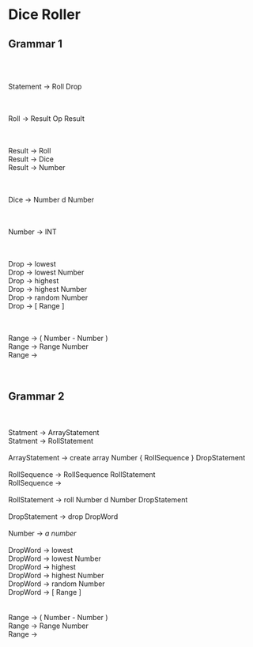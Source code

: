 # Dice Roller
## Grammar 1
<br/><br/>

Statement -> Roll Drop<br/>
<br/><br/>

Roll -> Result Op Result<br/>
<br/><br/>

Result -> Roll<br/>
Result -> Dice<br/>
Result -> Number<br/>
<br/><br/>

Dice -> Number d Number<br/>
<br/><br/>

Number -> INT<br/>
<br/><br/>

Drop -> lowest<br/>
Drop -> lowest Number<br/>
Drop -> highest<br/>
Drop -> highest Number<br/>
Drop -> random Number<br/>
Drop -> [ Range ]<br/>
<br/><br/>

Range -> ( Number - Number )<br/>
Range -> Range Number<br/>
Range -><br/>
<br/><br/>

## Grammar 2
<br/><br/>
Statment -> ArrayStatement<br/>
Statment -> RollStatement
<br/><br/>
ArrayStatement -> create array Number { RollSequence } DropStatement
<br/><br/>
RollSequence -> RollSequence RollStatement<br/>
RollSequence ->
<br/><br/>
RollStatement -> roll Number d Number DropStatement
<br/><br/>
DropStatement -> drop DropWord
<br/><br/>
Number -> *a number*
<br/><br/>
DropWord -> lowest<br/>
DropWord -> lowest Number<br/>
DropWord -> highest<br/>
DropWord -> highest Number<br/>
DropWord -> random Number<br/>
DropWord -> [ Range ]<br/>
<br/><br/>
Range -> ( Number - Number )<br/>
Range -> Range Number<br/>
Range -><br/>
